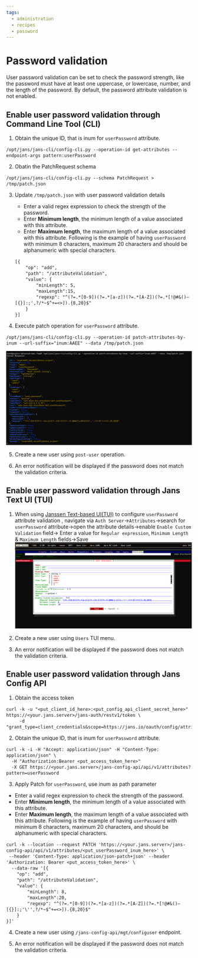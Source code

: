 ```yaml
---
tags:
  - administration
  - recipes
  - password
---
```


# Password validation
User password validation can be set to check the password strength,
like the password must have at least one uppercase, or lowercase, number, and
the length of the password.
By default, the password attribute validation is not enabled.


## Enable user password validation through Command Line Tool (CLI)
1. Obtain the unique ID, that is inum for `userPassword` attribute.
```shell
/opt/jans/jans-cli/config-cli.py --operation-id get-attributes --endpoint-args pattern:userPassword
```

2. Obatin the PatchRequest schema
```shell
/opt/jans/jans-cli/config-cli.py --schema PatchRequest > /tmp/patch.json
```

3. Update `/tmp/patch.json` with user password validation details

    - Enter a valid regex expression to check the strength of the password.
    - Enter **Minimum length**, the minimum length of a value associated with 
      this attribute.
    - Enter **Maximum length**, the maximum length of a value associated with 
      this attribute.
    Following is the example of having `userPassword` with minimum 8 characters,
    maximum 20 characters and should be alphanumeric with special characters.
    ```shell
    [{
        "op": "add",
        "path": "/attributeValidation",
        "value": {
            "minLength": 5,
            "maxLength":15,
            "regexp": "^(?=.*[0-9])(?=.*[a-z])(?=.*[A-Z])(?=.*[!@#&()–[{}]:;',?/*~$^+=<>]).{8,20}$"
        }
    }]
    ```

4. Execute patch operation for `userPassword` attribute.
```shell
/opt/jans/jans-cli/config-cli.py --operation-id patch-attributes-by-inum --url-suffix="inum:AAEE" --data /tmp/patch.json
```
![update default authentication method](../../assets/image-pwd-enable-custom-validation-jans-cli.png)

5. Create a new user using `post-user` operation.

6. An error notification will be displayed if the password does not match the 
   validation criteria.


## Enable user password validation through Jans Text UI (TUI)

1. When using [Janssen Text-based UI(TUI)](../../admin/config-guide/config-tools/jans-tui/README.md) to configure `userPassword` attribute validation , navigate via
`Auth Server`->`Attributes`->search for `userPassword` attribute->open the attribute details->enable `Enable Custom Validation` field-> Enter a value for `Regular expression`, `Minimum Length` & `Maximum Length` fields->Save
![update default authentication method](../../assets/image-pwd-enable-custom-validation.png)

2. Create a new user using `Users` TUI menu.

3. An error notification will be displayed if the password does not match the validation criteria.


## Enable user password validation through Jans Config API

1. Obtain the access token
```shell
curl -k -u "<put_client_id_here>:<put_config_api_client_secret_here>" https://<your.jans.server>/jans-auth/restv1/token \
     -d  "grant_type=client_credentials&scope=https://jans.io/oauth/config/attributes.write"
```

2. Obtain the unique ID, that is inum for `userPassword` attribute.
```shell
curl -k -i -H "Accept: application/json" -H "Content-Type: application/json" \
  -H "Authorization:Bearer <put_access_token_here>" 
  -X GET https://<your.jans.server>/jans-config-api/api/v1/attributes?pattern=userPassword
```

3. Apply Patch for `userPassword`, use inum as path parameter
- Enter a valid regex expression to check the strength of the password.
- Enter **Minimum length**, the minimum length of a value associated with this attribute.
- Enter **Maximum length**, the maximum length of a value associated with this attribute.
  Following is the example of having `userPassword` with minimum 8 characters, maximum 20 characters, and should be alphanumeric with special characters.
```shell
curl -k --location --request PATCH 'https://<your.jans.server>/jans-config-api/api/v1/attributes/<put_userPassword_inum_here>' \
 --header 'Content-Type: application/json-patch+json' --header 'Authorization: Bearer <put_access_token_here>' \
  --data-raw '[{
    "op": "add",
    "path": "/attributeValidation",
    "value": {
        "minLength": 8,
        "maxLength":20,
        "regexp": "^(?=.*[0-9])(?=.*[a-z])(?=.*[A-Z])(?=.*[!@#&()–[{}]:;'\'',?/*~$^+=<>]).{8,20}$"
    }
}]'
```

4. Create a new user using `/jans-config-api/mgt/configuser` endpoint.

5. An error notification will be displayed if the password does not match the validation criteria.